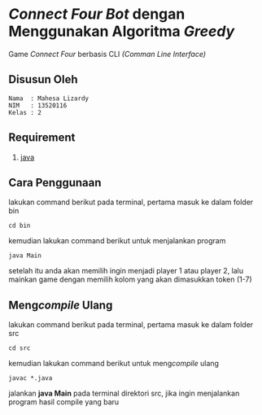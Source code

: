 # *Connect Four Bot* dengan Menggunakan Algoritma *Greedy*

Game *Connect Four* berbasis CLI *(Comman Line Interface)*

## Disusun Oleh

```
Nama  : Mahesa Lizardy
NIM   : 13520116
Kelas : 2
```

## Requirement

1. [java](https://www.oracle.com/java/technologies/downloads/)

## Cara Penggunaan

lakukan command berikut pada terminal, pertama masuk ke dalam folder bin

```
cd bin 
```
kemudian lakukan command berikut untuk menjalankan program
```
java Main
```

setelah itu anda akan memilih ingin menjadi player 1 atau player 2, lalu mainkan game dengan memilih kolom yang akan dimasukkan token (1-7)

## Meng*compile* Ulang

lakukan command berikut pada terminal, pertama masuk ke dalam folder src

```
cd src
```
kemudian lakukan command berikut untuk meng*compile* ulang
```
javac *.java
```

jalankan **java Main** pada terminal direktori src, jika ingin menjalankan program hasil compile yang baru
